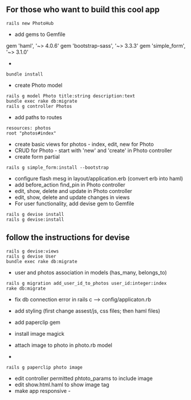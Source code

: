For those who want to build this cool app
-----------------------------------------

```
rails new PhotoHub
```
- add gems to Gemfile

gem 'haml', '~> 4.0.6'
gem 'bootstrap-sass', '~> 3.3.3'
gem 'simple_form', '~> 3.1.0'

-  
```
bundle install
 ```
 - create Photo model
 ``` 
 rails g model Photo title:string description:text
 bundle exec rake db:migrate
 rails g controller Photos 
 ```
 - add paths to routes
 ```
 resources: photos
 root "photos#index"
 ```
- create basic views for photos - index, edit, new for Photo
- CRUD for Photo - start with 'new' and 'create' in Photo controller
- create form partial

```
rails g simple_form:install --bootstrap
```
- configure flash mesg in layout/application.erb (convert erb into haml)
- add before_action find_pin in Photo controller
- edit, show, delete and update in Photo controller
- edit, show, delete and update changes in views
- For user functionality, add devise gem to Gemfile
```
rails g devise install
rails g devise:install
```
follow the instructions for devise
-
```
rails g devise:views
rails g devise User
bundle exec rake db:migrate
```
-  user and photos association in models (has_many, belongs_to)

```
rails g migration add_user_id_to_photos user_id:integer:index
rake db:migrate
```
- fix db connection error in rails c  --> config/applicaton.rb
- add styling (first change assest/js, css files; then haml files)

- add paperclip gem
- install image magick
- attach image to photo in photo.rb model
-
```
rails g paperclip photo image
```
- edit controller permitted phtoto_params to include image
- edit show.html.haml to show image tag
- make app responsive - 